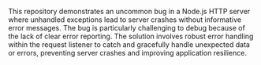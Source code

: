 This repository demonstrates an uncommon bug in a Node.js HTTP server where unhandled exceptions lead to server crashes without informative error messages.  The bug is particularly challenging to debug because of the lack of clear error reporting. The solution involves robust error handling within the request listener to catch and gracefully handle unexpected data or errors, preventing server crashes and improving application resilience.